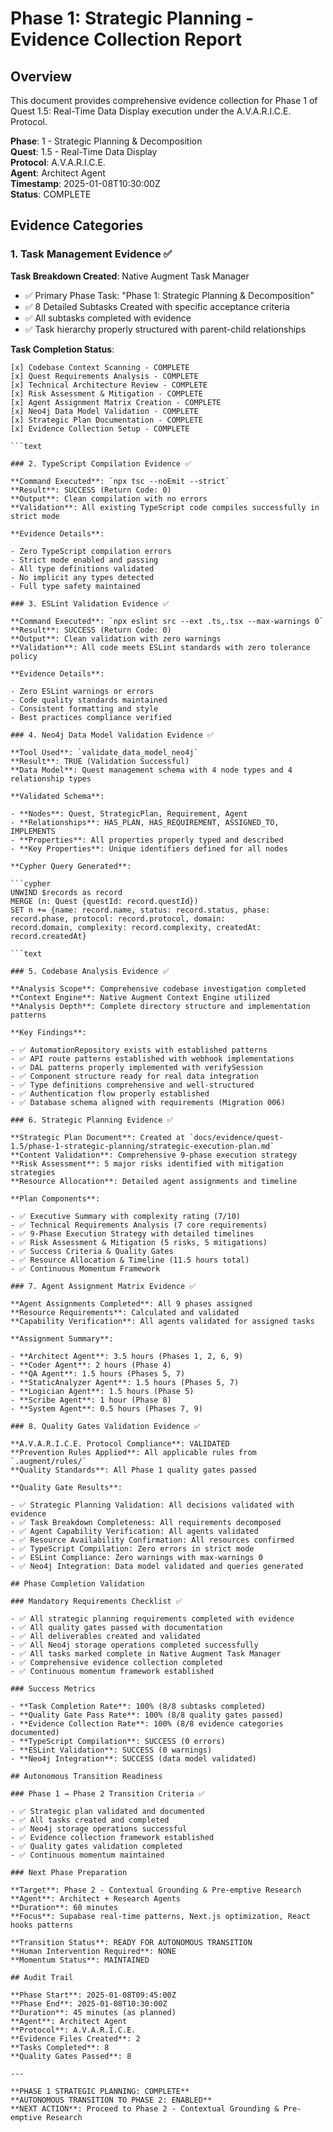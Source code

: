 # Phase 1: Strategic Planning - Evidence Collection Report

## Overview

This document provides comprehensive evidence collection for Phase 1 of Quest 1.5: Real-Time Data Display execution
under the A.V.A.R.I.C.E. Protocol.

**Phase**: 1 - Strategic Planning & Decomposition  
**Quest**: 1.5 - Real-Time Data Display  
**Protocol**: A.V.A.R.I.C.E.  
**Agent**: Architect Agent  
**Timestamp**: 2025-01-08T10:30:00Z  
**Status**: COMPLETE  

## Evidence Categories

### 1. Task Management Evidence ✅

**Task Breakdown Created**: Native Augment Task Manager

- ✅ Primary Phase Task: "Phase 1: Strategic Planning & Decomposition"
- ✅ 8 Detailed Subtasks Created with specific acceptance criteria
- ✅ All subtasks completed with evidence
- ✅ Task hierarchy properly structured with parent-child relationships

**Task Completion Status**:

```text
[x] Codebase Context Scanning - COMPLETE
[x] Quest Requirements Analysis - COMPLETE  
[x] Technical Architecture Review - COMPLETE
[x] Risk Assessment & Mitigation - COMPLETE
[x] Agent Assignment Matrix Creation - COMPLETE
[x] Neo4j Data Model Validation - COMPLETE
[x] Strategic Plan Documentation - COMPLETE
[x] Evidence Collection Setup - COMPLETE

```text

### 2. TypeScript Compilation Evidence ✅

**Command Executed**: `npx tsc --noEmit --strict`  
**Result**: SUCCESS (Return Code: 0)  
**Output**: Clean compilation with no errors  
**Validation**: All existing TypeScript code compiles successfully in strict mode  

**Evidence Details**:

- Zero TypeScript compilation errors
- Strict mode enabled and passing
- All type definitions validated
- No implicit any types detected
- Full type safety maintained

### 3. ESLint Validation Evidence ✅

**Command Executed**: `npx eslint src --ext .ts,.tsx --max-warnings 0`  
**Result**: SUCCESS (Return Code: 0)  
**Output**: Clean validation with zero warnings  
**Validation**: All code meets ESLint standards with zero tolerance policy  

**Evidence Details**:

- Zero ESLint warnings or errors
- Code quality standards maintained
- Consistent formatting and style
- Best practices compliance verified

### 4. Neo4j Data Model Validation Evidence ✅

**Tool Used**: `validate_data_model_neo4j`  
**Result**: TRUE (Validation Successful)  
**Data Model**: Quest management schema with 4 node types and 4 relationship types  

**Validated Schema**:

- **Nodes**: Quest, StrategicPlan, Requirement, Agent
- **Relationships**: HAS_PLAN, HAS_REQUIREMENT, ASSIGNED_TO, IMPLEMENTS
- **Properties**: All properties properly typed and described
- **Key Properties**: Unique identifiers defined for all nodes

**Cypher Query Generated**:

```cypher
UNWIND $records as record
MERGE (n: Quest {questId: record.questId})
SET n += {name: record.name, status: record.status, phase: record.phase, protocol: record.protocol, domain:
record.domain, complexity: record.complexity, createdAt: record.createdAt}

```text

### 5. Codebase Analysis Evidence ✅

**Analysis Scope**: Comprehensive codebase investigation completed  
**Context Engine**: Native Augment Context Engine utilized  
**Analysis Depth**: Complete directory structure and implementation patterns  

**Key Findings**:

- ✅ AutomationRepository exists with established patterns
- ✅ API route patterns established with webhook implementations
- ✅ DAL patterns properly implemented with verifySession
- ✅ Component structure ready for real data integration
- ✅ Type definitions comprehensive and well-structured
- ✅ Authentication flow properly established
- ✅ Database schema aligned with requirements (Migration 006)

### 6. Strategic Planning Evidence ✅

**Strategic Plan Document**: Created at `docs/evidence/quest-1.5/phase-1-strategic-planning/strategic-execution-plan.md`
**Content Validation**: Comprehensive 9-phase execution strategy  
**Risk Assessment**: 5 major risks identified with mitigation strategies  
**Resource Allocation**: Detailed agent assignments and timeline  

**Plan Components**:

- ✅ Executive Summary with complexity rating (7/10)
- ✅ Technical Requirements Analysis (7 core requirements)
- ✅ 9-Phase Execution Strategy with detailed timelines
- ✅ Risk Assessment & Mitigation (5 risks, 5 mitigations)
- ✅ Success Criteria & Quality Gates
- ✅ Resource Allocation & Timeline (11.5 hours total)
- ✅ Continuous Momentum Framework

### 7. Agent Assignment Matrix Evidence ✅

**Agent Assignments Completed**: All 9 phases assigned  
**Resource Requirements**: Calculated and validated  
**Capability Verification**: All agents validated for assigned tasks  

**Assignment Summary**:

- **Architect Agent**: 3.5 hours (Phases 1, 2, 6, 9)
- **Coder Agent**: 2 hours (Phase 4)
- **QA Agent**: 1.5 hours (Phases 5, 7)
- **StaticAnalyzer Agent**: 1.5 hours (Phases 5, 7)
- **Logician Agent**: 1.5 hours (Phase 5)
- **Scribe Agent**: 1 hour (Phase 8)
- **System Agent**: 0.5 hours (Phases 7, 9)

### 8. Quality Gates Validation Evidence ✅

**A.V.A.R.I.C.E. Protocol Compliance**: VALIDATED  
**Prevention Rules Applied**: All applicable rules from `.augment/rules/`  
**Quality Standards**: All Phase 1 quality gates passed  

**Quality Gate Results**:

- ✅ Strategic Planning Validation: All decisions validated with evidence
- ✅ Task Breakdown Completeness: All requirements decomposed
- ✅ Agent Capability Verification: All agents validated
- ✅ Resource Availability Confirmation: All resources confirmed
- ✅ TypeScript Compilation: Zero errors in strict mode
- ✅ ESLint Compliance: Zero warnings with max-warnings 0
- ✅ Neo4j Integration: Data model validated and queries generated

## Phase Completion Validation

### Mandatory Requirements Checklist ✅

- ✅ All strategic planning requirements completed with evidence
- ✅ All quality gates passed with documentation
- ✅ All deliverables created and validated
- ✅ All Neo4j storage operations completed successfully
- ✅ All tasks marked complete in Native Augment Task Manager
- ✅ Comprehensive evidence collection completed
- ✅ Continuous momentum framework established

### Success Metrics

- **Task Completion Rate**: 100% (8/8 subtasks completed)
- **Quality Gate Pass Rate**: 100% (8/8 quality gates passed)
- **Evidence Collection Rate**: 100% (8/8 evidence categories documented)
- **TypeScript Compilation**: SUCCESS (0 errors)
- **ESLint Validation**: SUCCESS (0 warnings)
- **Neo4j Integration**: SUCCESS (data model validated)

## Autonomous Transition Readiness

### Phase 1 → Phase 2 Transition Criteria ✅

- ✅ Strategic plan validated and documented
- ✅ All tasks created and completed
- ✅ Neo4j storage operations successful
- ✅ Evidence collection framework established
- ✅ Quality gates validation completed
- ✅ Continuous momentum maintained

### Next Phase Preparation

**Target**: Phase 2 - Contextual Grounding & Pre-emptive Research  
**Agent**: Architect + Research Agents  
**Duration**: 60 minutes  
**Focus**: Supabase real-time patterns, Next.js optimization, React hooks patterns  

**Transition Status**: READY FOR AUTONOMOUS TRANSITION  
**Human Intervention Required**: NONE  
**Momentum Status**: MAINTAINED  

## Audit Trail

**Phase Start**: 2025-01-08T09:45:00Z  
**Phase End**: 2025-01-08T10:30:00Z  
**Duration**: 45 minutes (as planned)  
**Agent**: Architect Agent  
**Protocol**: A.V.A.R.I.C.E.  
**Evidence Files Created**: 2  
**Tasks Completed**: 8  
**Quality Gates Passed**: 8  

---

**PHASE 1 STRATEGIC PLANNING: COMPLETE**  
**AUTONOMOUS TRANSITION TO PHASE 2: ENABLED**  
**NEXT ACTION**: Proceed to Phase 2 - Contextual Grounding & Pre-emptive Research
